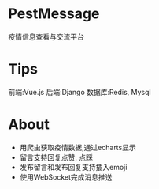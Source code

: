 # PestMessage
疫情信息查看与交流平台

# Tips
前端:Vue.js
后端:Django
数据库:Redis, Mysql

# About
- 用爬虫获取疫情数据,通过echarts显示
- 留言支持回复点赞, 点踩
- 发布留言和发布回复支持插入emoji
- 使用WebSocket完成消息推送
